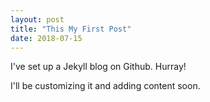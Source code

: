 ```yaml
---
layout: post
title: "This My First Post"
date: 2018-07-15
---
```


I've set up a Jekyll blog on Github. Hurray!

I'll be customizing it and adding content soon.
